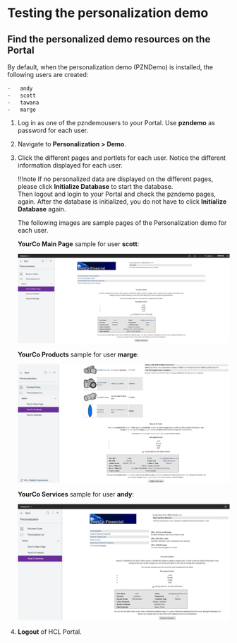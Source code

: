 # Testing the personalization demo

## Find the personalized demo resources on the Portal

By default, when the personalization demo (PZNDemo) is installed, the following users are created:  

    -   andy  
    -   scott
    -   tawana
    -   marge 

1. Log in as one of the pzndemousers to your Portal. Use **pzndemo** as password for each user.  
2. Navigate to **Personalization > Demo**.
3. Click the different pages and portlets for each user. Notice the different information displayed for each user.  

    !!!note
        If no personalized data are displayed on the different pages, please click **Initialize Database** to start the database.  
        Then logout and login to your Portal and check the pzndemo pages, again. After the database is initialized, you do not have to click **Initialize Database** again.

   The following images are sample pages of the Personalization demo for each user.  
  
   **YourCo Main Page** sample for user **scott**:  

   ![main page sample](./images/scott_YourCo_mainpage_sample.png)

   **YourCo Products** sample for user **marge**:  

   ![products sample](./images/marge_YourCo_Products_sample.png)

   **YourCo Services** sample for user **andy**:  

   ![services sample](./images/andy_YourCo_services_sample.png)

4. **Logout** of HCL Portal.
